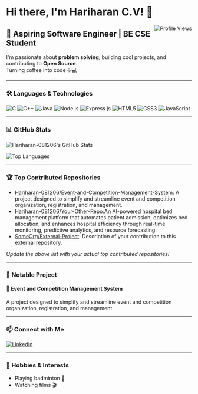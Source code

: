 # Hi there, I'm Hariharan C.V! 👋

<img align="right" src="https://komarev.com/ghpvc/?username=Hariharan-081206&style=flat-square&color=green" alt="Profile Views" />

## 🚀 Aspiring Software Engineer | BE CSE Student

I'm passionate about **problem solving**, building cool projects, and contributing to **Open Source**.  
Turning coffee into code ☕💻

---

### 🛠️ Languages & Technologies

![C](https://img.shields.io/badge/C-00599C?style=flat-square&logo=c&logoColor=white)
![C++](https://img.shields.io/badge/C++-00599C?style=flat-square&logo=c%2B%2B&logoColor=white)
![Java](https://img.shields.io/badge/Java-007396?style=flat-square&logo=java&logoColor=white)
![Node.js](https://img.shields.io/badge/Node.js-339933?style=flat-square&logo=node-dot-js&logoColor=white)
![Express.js](https://img.shields.io/badge/Express.js-000000?style=flat-square&logo=express&logoColor=white)
![HTML5](https://img.shields.io/badge/HTML5-E34F26?style=flat-square&logo=html5&logoColor=white)
![CSS3](https://img.shields.io/badge/CSS3-1572B6?style=flat-square&logo=css3&logoColor=white)
![JavaScript](https://img.shields.io/badge/JavaScript-F7DF1E?style=flat-square&logo=javascript&logoColor=black)

---

### 📊 GitHub Stats

![Hariharan-081206's GitHub Stats](https://github-readme-stats.vercel.app/api?username=Hariharan-081206&show_icons=true&theme=transparent)

![Top Languages](https://github-readme-stats.vercel.app/api/top-langs/?username=Hariharan-081206&layout=compact&theme=transparent)

---

### 🏆 Top Contributed Repositories

- [Hariharan-081206/Event-and-Competition-Management-System](https://github.com/citil-wq/competition-Backend): A project designed to simplify and streamline event and competition organization, registration, and management.
- [Hariharan-081206/Your-Other-Repo](https://github.com/Hariharan-081206/Shbms-Backend):An AI-powered hospital bed management platform that automates patient admission, optimizes bed allocation, and enhances hospital efficiency through real-time monitoring, predictive analytics, and resource forecasting.
- [SomeOrg/External-Project](https://github.com/SomeOrg/External-Project): Description of your contribution to this external repository.

*Update the above list with your actual top contributed repositories!*

---

### 🌟 Notable Project

#### 🚩 Event and Competition Management System
A project designed to simplify and streamline event and competition organization, registration, and management.

---

### 📫 Connect with Me

[![LinkedIn](https://img.shields.io/badge/Hariharan_C.V-0A66C2?style=flat-square&logo=linkedin&logoColor=white)](https://www.linkedin.com/in/Hariharan-C-V)

---

### 🎉 Hobbies & Interests

- Playing badminton 🏸
- Watching films 🎬

<!--
**Hariharan-081206/Hariharan-081206** is a ✨special✨ repository because its README.md (this file) appears on your GitHub profile.
-->
